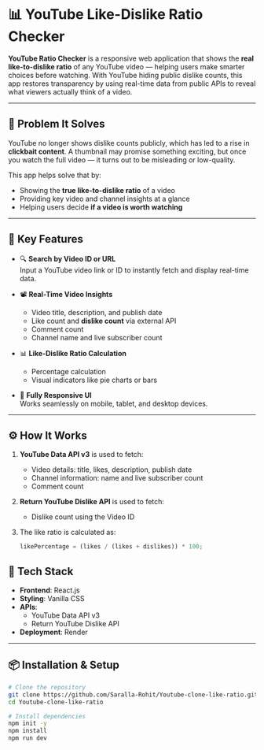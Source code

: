 # 📊 YouTube Like-Dislike Ratio Checker

**YouTube Ratio Checker** is a responsive web application that shows the **real like-to-dislike ratio** of any YouTube video — helping users make smarter choices before watching. With YouTube hiding public dislike counts, this app restores transparency by using real-time data from public APIs to reveal what viewers actually think of a video.

---

## 🎯 Problem It Solves

YouTube no longer shows dislike counts publicly, which has led to a rise in **clickbait content**. A thumbnail may promise something exciting, but once you watch the full video — it turns out to be misleading or low-quality.

This app helps solve that by:
- Showing the **true like-to-dislike ratio** of a video
- Providing key video and channel insights at a glance
- Helping users decide **if a video is worth watching**

---

## 🚀 Key Features

- 🔍 **Search by Video ID or URL**  
  Input a YouTube video link or ID to instantly fetch and display real-time data.

- 📽️ **Real-Time Video Insights**  
  - Video title, description, and publish date  
  - Like count and **dislike count** via external API  
  - Comment count  
  - Channel name and live subscriber count

- 📊 **Like-Dislike Ratio Calculation**  
  - Percentage calculation  
  - Visual indicators like pie charts or bars

- 📱 **Fully Responsive UI**  
  Works seamlessly on mobile, tablet, and desktop devices.

---

## ⚙️ How It Works

1. **YouTube Data API v3** is used to fetch:
   - Video details: title, likes, description, publish date
   - Channel information: name and live subscriber count
   - Comment count

2. **Return YouTube Dislike API** is used to fetch:
   - Dislike count using the Video ID

3. The like ratio is calculated as:
   ```js
   likePercentage = (likes / (likes + dislikes)) * 100;

## 🧱 Tech Stack

- **Frontend**: React.js
- **Styling**: Vanilla CSS
- **APIs**:
  - YouTube Data API v3
  - Return YouTube Dislike API
- **Deployment**: Render

---

## 📦 Installation & Setup

```bash
# Clone the repository
git clone https://github.com/Saralla-Rohit/Youtube-clone-like-ratio.git
cd Youtube-clone-like-ratio

# Install dependencies
npm init -y
npm install
npm run dev
